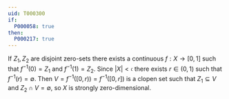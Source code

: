 ```yaml
---
uid: T000300
if:
  P000058: true
then:
  P000217: true
---
```


If $Z_1, Z_2$ are disjoint zero-sets there exists a continuous $f:X\to [0, 1]$ such that $f^{-1}(0) = Z_1$ and $f^{-1}(1) = Z_2$. Since $|X| < \mathfrak{c}$ there exists $r\in (0, 1)$ such that $f^{-1}(r) = \emptyset$. Then $V = f^{-1}([0, r)) = f^{-1}([0, r])$ is a clopen set such that $Z_1\subseteq V$ and $Z_2\cap V = \emptyset$, so $X$ is strongly zero-dimensional.
